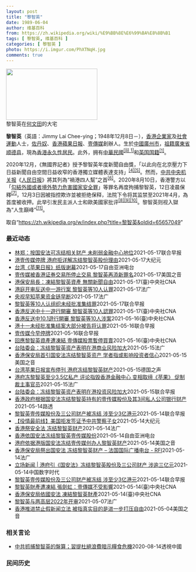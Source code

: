 ```yaml
---
layout: post
title: "黎智英"
date: 1989-06-04
author: 维基百科
from: https://zh.wikipedia.org/wiki/%E9%BB%8E%E6%99%BA%E8%8B%B1
tags: [ 黎智英, 维基百科 ]
categories: [ 黎智英 ]
photo: https://i.imgur.com/PhXTNqH.jpg
comments: true
---
```

<div class="mw-parser-output"><div id="noteTA-3146cf78" class="noteTA"><div class="noteTA-group"><div data-noteta-group-source="module" data-noteta-group="IT"></div></div><div class="noteTA-local"><div data-noteta-code="zh:巧克力; zh-tw:巧克力; zh-hk:朱古力; zh-cn:巧克力;"></div><div data-noteta-code="zh-tw:黑道; zh-hk:黑社會; zh-cn:黑社会;"></div><div data-noteta-code="zh-tw:飯店; zh-hk:酒店; zh-cn:饭店;"></div><div data-noteta-code="zh-tw:伍佛維茲; zh-hk:沃夫維茲 ;zh-cn:沃尔福威茨;"></div></div></div>

<div class="thumb tright"><div class="thumbinner" style="width:252px;"><a href="/wiki/File:Jimmy_Lai_Chee-ying_home_in_Ho_Man_Tin_20200418.png" class="image"><img alt="" src="//upload.wikimedia.org/wikipedia/commons/thumb/9/9f/Jimmy_Lai_Chee-ying_home_in_Ho_Man_Tin_20200418.png/250px-Jimmy_Lai_Chee-ying_home_in_Ho_Man_Tin_20200418.png" decoding="async" width="250" height="140" class="thumbimage" srcset="//upload.wikimedia.org/wikipedia/commons/thumb/9/9f/Jimmy_Lai_Chee-ying_home_in_Ho_Man_Tin_20200418.png/375px-Jimmy_Lai_Chee-ying_home_in_Ho_Man_Tin_20200418.png 1.5x, //upload.wikimedia.org/wikipedia/commons/thumb/9/9f/Jimmy_Lai_Chee-ying_home_in_Ho_Man_Tin_20200418.png/500px-Jimmy_Lai_Chee-ying_home_in_Ho_Man_Tin_20200418.png 2x" data-file-width="861" data-file-height="481"></a>  <div class="thumbcaption"><div class="magnify"><a href="/wiki/File:Jimmy_Lai_Chee-ying_home_in_Ho_Man_Tin_20200418.png" class="internal" title="放大"></a></div>黎智英在<a href="/wiki/%E4%BD%95%E6%96%87%E7%94%B0" title="何文田">何文田</a>的大宅</div></div></div>
<p><b>黎智英</b>（英語：<span lang="en">Jimmy Lai Chee-ying</span>；1948年12月8日<span class="useeditintro" title="Template:BLP editintro">－</span>），<a href="/wiki/%E9%A6%99%E6%B8%AF" title="香港">香港</a><a href="/wiki/%E4%BC%81%E4%B8%9A%E5%AE%B6" title="企业家">企業家</a>及<a href="/wiki/%E7%A4%BE%E6%9C%83%E9%81%8B%E5%8B%95" title="社會運動">社會運動</a>人士，<a href="/wiki/%E4%BD%90%E4%B8%B9%E5%A5%B4" title="佐丹奴">佐丹奴</a>、<a href="/wiki/%E8%98%8B%E6%9E%9C%E6%97%A5%E5%A0%B1_(%E9%A6%99%E6%B8%AF)" title="蘋果日報 (香港)">香港蘋果日報</a>、<a href="/wiki/%E5%A3%B9%E5%82%B3%E5%AA%92" title="壹傳媒">壹傳媒</a>創辦人。生於<a href="/wiki/%E4%B8%AD%E8%8F%AF%E6%B0%91%E5%9C%8B_(%E5%A4%A7%E9%99%B8%E6%99%82%E6%9C%9F)" class="mw-redirect" title="中華民國 (大陸時期)">中國</a><a href="/wiki/%E5%BB%A3%E5%B7%9E%E5%B8%82_(%E4%B8%AD%E8%8F%AF%E6%B0%91%E5%9C%8B)" title="廣州市 (中華民國)">廣州市</a>，<a href="/wiki/%E7%A5%96%E7%B1%8D" title="祖籍">祖籍</a><a href="/wiki/%E5%BB%A3%E6%9D%B1%E7%9C%81_(%E4%B8%AD%E8%8F%AF%E6%B0%91%E5%9C%8B)" title="廣東省 (中華民國)">廣東省</a><a href="/wiki/%E9%A1%BA%E5%BE%B7%E5%8E%BF" title="顺德县">顺德县</a>，現為<a href="/wiki/%E9%A6%99%E6%B8%AF%E5%B1%85%E6%B0%91#永久性居民" title="香港居民">香港永久性居民</a>。此外，拥有<a href="/wiki/%E4%B8%AD%E8%8F%AF%E6%B0%91%E5%9C%8B%E5%9C%8B%E6%B0%91#陆港澳居民" title="中華民國國民">中華民國</a><span id="noteTag-cite_ref-sup"><sup id="cite_ref-bb1_1-1" class="reference"><a href="#cite_note-bb1-1">[註 1]</a></sup></span>和<a href="/wiki/%E8%8B%B1%E5%9C%8B%E5%9C%8B%E7%B1%8D" class="mw-redirect" title="英國國籍">英国国籍</a><sup id="cite_ref-a1_2-2" class="reference"><a href="#cite_note-a1-2">[1]</a></sup>。
</p><p>2020年12月，《無國界記者》授予黎智英年度新聞自由獎，「以此向在北京壓力下日益新聞自由空間日益收窄的香港獨立媒體表達支持」<sup id="cite_ref-6" class="reference"><a href="#cite_note-6">[4]</a></sup><sup id="cite_ref-7" class="reference"><a href="#cite_note-7">[5]</a></sup>。然而，<a href="/wiki/%E4%B8%AD%E5%85%B1%E4%B8%AD%E5%A4%AE%E6%9C%BA%E5%85%B3%E6%8A%A5" title="中共中央机关报">中共中央机关报</a>《<a href="/wiki/%E4%BA%BA%E6%B0%91%E6%97%A5%E6%8A%A5" title="人民日报">人民日报</a>》將其列為“禍港四人幫”之首<sup id="cite_ref-王平2019_8-0" class="reference"><a href="#cite_note-王平2019-8">[6]</a></sup>。2020年8月10日，香港警方以「<a href="/wiki/%E4%B8%AD%E8%8F%AF%E4%BA%BA%E6%B0%91%E5%85%B1%E5%92%8C%E5%9C%8B%E9%A6%99%E6%B8%AF%E7%89%B9%E5%88%A5%E8%A1%8C%E6%94%BF%E5%8D%80%E7%B6%AD%E8%AD%B7%E5%9C%8B%E5%AE%B6%E5%AE%89%E5%85%A8%E6%B3%95" title="中華人民共和國香港特別行政區維護國家安全法">勾結外國或者境外勢力危害國家安全罪</a>」等罪名再度拘捕黎智英，12日凌晨保釋<sup id="cite_ref-auto_9-0" class="reference"><a href="#cite_note-auto-9">[7]</a></sup>，12月3日因被指控欺诈並被拒绝保释，法院下令将其监禁至2021年4月，為首度被收押。此举引发民主派人士和歐美國家批评<sup id="cite_ref-10" class="reference"><a href="#cite_note-10">[8]</a></sup><sup id="cite_ref-11" class="reference"><a href="#cite_note-11">[9]</a></sup><sup id="cite_ref-over100_12-0" class="reference"><a href="#cite_note-over100-12">[10]</a></sup>。黎智英则视入獄為“人生巔峰”<sup id="cite_ref-13" class="reference"><a href="#cite_note-13">[11]</a></sup>。
</p>
</div><noscript><img src="//zh.wikipedia.org/wiki/Special:CentralAutoLogin/start?type=1x1" alt="" title="" width="1" height="1" style="border: none; position: absolute;"></noscript>
<div class="printfooter">取自“<a dir="ltr" href="https://zh.wikipedia.org/w/index.php?title=黎智英&amp;oldid=65657049">https://zh.wikipedia.org/w/index.php?title=黎智英&amp;oldid=65657049</a>”</div><div id="recent-news"><h3>最近动态</h3><ul><li><a href="https://nodebe4.github.io/waimei/2021-05-17/%E6%9E%97%E9%83%91-%E6%8C%89%E5%9B%BD%E5%AE%89%E6%B3%95%E5%8F%AF%E5%86%BB%E7%BB%93%E7%9B%B8%E5%85%B3%E8%B4%A2%E4%BA%A7-%E6%9C%AA%E5%89%8A%E5%BC%B1%E9%87%91%E8%9E%8D%E4%B8%AD%E5%BF%83%E5%9C%B0%E4%BD%8D" title="林郑：按国安法可冻结相关财产 未削弱金融中心地位—— 香港特首林郑月娥出席行政会议前，被问到有关当局上周五根据《香港国安法》冻结壹传媒创办人黎智英持有的壹传媒有限公司股份，以及黎智英拥有的三家公...">林郑：按国安法可冻结相关财产 未削弱金融中心地位</a><time>2021-05-17</time><a class="tag">联合早报</a></li>
<li><a href="https://nodebe4.github.io/waimei/2021-05-17/%E6%B8%AF%E5%A3%B9%E4%BC%A0%E5%AA%92%E5%81%9C%E7%89%8C-%E6%B8%AF%E5%BA%9C%E6%8B%92%E8%AF%A6%E8%A7%A3%E5%86%BB%E7%BB%93%E9%BB%8E%E6%99%BA%E8%8B%B1%E8%82%A1%E4%BB%BD%E7%90%86%E7%94%B1" title="港壹传媒停牌 港府拒详解冻结黎智英股份理由—— 【大纪元2021年05月18日讯】（大纪元记者张玉洁综合报导）香港壹传媒周一（5月17日）早上9时宣布停牌。上周五香港政府宣称冻结黎智英持有的壹传...">港壹传媒停牌 港府拒详解冻结黎智英股份理由</a><time>2021-05-17</time><a class="tag">大纪元</a></li>
<li><a href="https://nodebe4.github.io/waimei/2021-05-17/%E5%8F%B0%E6%B9%BE-%E8%8B%B9%E6%9E%9C%E6%97%A5%E6%8A%A5-%E7%BA%B8%E7%89%88%E8%B0%A2%E5%B9%95" title="台湾《苹果日报》纸版谢幕—— 一直支持香港民主自由的黎智英创办的壹传媒旗下的《苹果日报》台湾版17日在台湾发行最后一天的纸质报纸，从此走入历史。台湾《苹果日报》在给读者的一封信中指出，在新闻战场...">台湾《苹果日报》纸版谢幕</a><time>2021-05-17</time><a class="tag">自由亚洲电台</a></li>
<li><a href="https://nodebe4.github.io/waimei/2021-05-17/%E5%A3%B9%E4%BC%A0%E5%AA%92%E8%A2%AB%E9%A6%99%E6%B8%AF%E8%AF%81%E5%88%B8%E4%BA%A4%E6%98%93%E6%89%80%E5%81%9C%E6%AD%A2%E4%BA%A4%E6%98%93-%E9%BB%8E%E6%99%BA%E8%8B%B1%E5%86%8D%E6%B7%BB%E6%96%B0%E7%BD%AA%E5%90%8D" title="壹传媒被香港证券交易所停止交易 黎智英再添新罪名—— Mon, 17 May 2021 10:03:49 GMT 香港报摊上的苹果日报（路透社2021年5月17日） 香港苹果日报的母公司壹传媒星...">壹传媒被香港证券交易所停止交易 黎智英再添新罪名</a><time>2021-05-17</time><a class="tag">美国之音</a></li>
<li><a href="https://nodebe4.github.io/waimei/2021-05-17/%E6%B8%AF%E4%BF%9D%E5%AE%89%E5%B1%80%E9%95%B7-%E5%87%8D%E7%B5%90%E9%BB%8E%E6%99%BA%E8%8B%B1%E8%B3%87%E7%94%A2-%E7%84%A1%E9%97%9C%E6%96%B0%E8%81%9E%E8%87%AA%E7%94%B1" title="港保安局長：凍結黎智英資產 無關新聞自由—— （中央社記者張謙香港17日電）香港保安局長李家超今天聲稱，當局凍結壹傳媒集團創辦人黎智英的資產，是依據「港區國安法」執法，有法可依，事件無關新聞自由...">港保安局長：凍結黎智英資產 無關新聞自由</a><time>2021-05-17</time><a class="tag">(臺)中央社CNA</a></li>
<li><a href="https://nodebe4.github.io/waimei/2021-05-17/%E6%B8%AF%E5%BA%AD%E5%BC%80%E5%AE%A1%E5%8F%8D%E9%80%81%E4%B8%AD%E4%B8%80%E6%B8%B8%E8%A1%8C%E6%A1%88-%E9%BB%8E%E6%99%BA%E8%8B%B1%E7%AD%8910%E4%BA%BA%E8%AE%A4%E7%BD%AA" title="港庭开审反送中一游行案 黎智英等10人认罪—— 17/05/2021 - 10:24 据中央社今天报道称，香港反送中十一游行案开审，黎智英等10人认罪。 香港壹传媒集团创办人黎智英等10人今天在...">港庭开审反送中一游行案 黎智英等10人认罪</a><time>2021-05-17</time><a class="tag">法广</a></li>
<li><a href="https://nodebe4.github.io/waimei/2021-05-17/%E5%A4%AE%E8%A7%86%E6%97%A9%E7%9F%A5%E8%8B%B9%E6%9E%9C%E8%B5%84%E9%87%91%E9%93%BE%E6%97%A9%E6%96%AD" title="央视早知苹果资金链早断—— 17/05/2021 - 10:14 台湾陆委会回覆路透社查询时直指，黎智英资产被冻结一事，凸显港版国安法对港人财产构成的威胁，认为这犹如向国际社会宣布，香港的营商风...">央视早知苹果资金链早断</a><time>2021-05-17</time><a class="tag">法广</a></li>
<li><a href="https://nodebe4.github.io/waimei/2021-05-17/%E9%BB%8E%E6%99%BA%E8%8B%B1%E7%AD%8910%E4%BA%BA%E8%AE%A4%E7%BB%84%E7%BB%87%E6%9C%AA%E7%BB%8F%E6%89%B9%E5%87%86%E9%9B%86%E7%BB%93%E7%BD%AA" title="黎智英等10人认组织未经批准集结罪—— 香港大批反修例抗争者2019年10月1日响应号召游行，壹传媒集团创办人黎智英等10人其后被捕及起诉，案件今早在区域法院开审，黎智英等10人均承认组织未经批...">黎智英等10人认组织未经批准集结罪</a><time>2021-05-17</time><a class="tag">联合早报</a></li>
<li><a href="https://nodebe4.github.io/waimei/2021-05-17/%E9%A6%99%E6%B8%AF%E5%8F%8D%E9%80%81%E4%B8%AD%E5%8D%81%E4%B8%80%E9%81%8A%E8%A1%8C%E9%96%8B%E5%AF%A9-%E9%BB%8E%E6%99%BA%E8%8B%B1%E7%AD%8910%E4%BA%BA%E8%AA%8D%E7%BD%AA" title="香港反送中十一遊行開審 黎智英等10人認罪—— 香港壹傳媒集團創辦人黎智英（圖）等10人17日在法庭承認未經批准集結罪。（中央社檔案照片） （中央社記者張謙香港17日電）香港壹傳媒集團創辦人黎智...">香港反送中十一遊行開審 黎智英等10人認罪</a><time>2021-05-17</time><a class="tag">(臺)中央社CNA</a></li>
<li><a href="https://nodebe4.github.io/waimei/2021-05-16/%E9%A6%99%E6%B8%AF%E5%8F%8D%E9%80%81%E4%B8%AD10.1%E9%81%8A%E8%A1%8C%E9%96%8B%E5%AF%A9-%E9%BB%8E%E6%99%BA%E8%8B%B1%E7%AD%8910%E4%BA%BA%E6%B6%89%E6%A1%88" title="香港反送中10.1遊行開審 黎智英等10人涉案—— （中央社記者張謙香港17日電）香港大批「反送中」運動示威者前年10月1日響應號召遊行，壹傳媒集團創辦人黎智英等10人其後被捕及起訴，案件今天在...">香港反送中10.1遊行開審  黎智英等10人涉案</a><time>2021-05-16</time><a class="tag">(臺)中央社CNA</a></li>
<li><a href="https://nodebe4.github.io/waimei/2021-05-16/%E6%B8%AF%E5%8D%81%E4%B8%80%E6%9C%AA%E7%BB%8F%E6%89%B9%E5%87%86%E9%9B%86%E7%BB%93%E6%A1%88%E5%A4%A7%E9%83%A8%E5%88%86%E8%A2%AB%E5%91%8A%E5%B0%86%E8%AE%A4%E7%BD%AA" title="港十一未经批准集结案大部分被告将认罪—— 香港法院今天（17日）将开庭审理壹传媒创办人黎智英等10人被控在前年10月1日组织及参与未经批准集结的案件，审讯预计将长达10天。一些被告披露，大部分被...">港十一未经批准集结案大部分被告将认罪</a><time>2021-05-16</time><a class="tag">联合早报</a></li>
<li><a href="https://nodebe4.github.io/waimei/2021-05-16/%E5%A3%B9%E4%BC%A0%E5%AA%92%E4%BB%8A%E6%97%A9%E5%81%9C%E7%89%8C" title="壹传媒今早停牌—— 壹传媒大楼。公司今天在港交所停牌。（中新社） 香港壹传媒将于今日（17日）上午9时正起短暂停止在香港交易所的股份买卖，以待发出公布，有关保安局冻结控股股东黎智英持有资产及壹传...">壹传媒今早停牌</a><time>2021-05-16</time><a class="tag">联合早报</a></li>
<li><a href="https://nodebe4.github.io/waimei/2021-05-16/%E5%9B%9E%E6%87%89%E9%BB%8E%E6%99%BA%E8%8B%B1%E8%B3%87%E7%94%A2%E9%81%AD%E5%87%8D%E7%B5%90-%E5%A3%B9%E5%82%B3%E5%AA%92%E8%82%A1%E7%A5%A8%E6%9A%AB%E5%81%9C%E8%B2%B7%E8%B3%A3" title="回應黎智英資產遭凍結 壹傳媒股票暫停買賣—— （中央社記者張謙香港17日電）香港壹傳媒集團的股票今早暫停在香港交易所買賣，以待發出關於集團創辦人黎智英資產遭保安局凍結的聲明。 在港交所開盤前，壹...">回應黎智英資產遭凍結 壹傳媒股票暫停買賣</a><time>2021-05-16</time><a class="tag">(臺)中央社CNA</a></li>
<li><a href="https://nodebe4.github.io/waimei/2021-05-15/%E5%8F%B0%E9%99%86%E5%A7%94%E4%BC%9A-%E5%86%BB%E7%BB%93%E9%BB%8E%E6%99%BA%E8%8B%B1%E8%B5%84%E4%BA%A7%E8%A1%A8%E6%98%8E%E5%9C%A8%E6%B8%AF%E5%95%86%E4%B8%9A%E9%A3%8E%E9%99%A9%E5%8A%A0%E5%A4%A7" title="台陆委会：冻结黎智英资产表明在港商业风险加大—— 16/05/2021 - 00:31 据法新社报导，台陆委会在一份声明中表示，没收资产突显了香港国安法对香港人民财产构成的威胁，“这相当于向国际...">台陆委会：冻结黎智英资产表明在港商业风险加大</a><time>2021-05-15</time><a class="tag">法广</a></li>
<li><a href="https://nodebe4.github.io/waimei/2021-05-15/%E9%A6%99%E6%B8%AF%E4%BF%9D%E5%AE%89%E5%B1%80%E9%A6%96%E5%BC%95%E5%9B%BD%E5%AE%89%E6%B3%95%E5%86%BB%E7%BB%93%E9%BB%8E%E6%99%BA%E8%8B%B1%E8%B5%84%E4%BA%A7-%E5%AD%A6%E8%80%85%E6%8C%87%E6%88%96%E5%BD%B1%E5%93%8D%E6%8A%95%E8%B5%84%E8%80%85%E4%BF%A1%E5%BF%83" title="香港保安局首引国安法冻结黎智英资产 学者指或影响投资者信心—— Sat, 15 May 2021 17:51:35 GMT 香港多份主要报章5月15日以头版头条大篇幅报道，保安局首次引用国安法冻...">香港保安局首引国安法冻结黎智英资产 学者指或影响投资者信心</a><time>2021-05-15</time><a class="tag">美国之音</a></li>
<li><a href="https://nodebe4.github.io/waimei/2021-05-15/%E5%8F%B0%E6%B9%BE%E8%8B%B9%E6%9E%9C%E6%97%A5%E6%8A%A5%E5%AE%A3%E5%B8%83%E5%81%9C%E5%88%8A-%E6%B8%AF%E5%BA%9C%E5%86%BB%E7%BB%93%E9%BB%8E%E6%99%BA%E8%8B%B1%E8%B4%A2%E4%BA%A7" title="台湾苹果日报宣布停刊 &nbsp;港府冻结黎智英财产—— 2021-05-15T14:07:15.294Z 《台湾苹果日报》隶属于黎智英创办的壹传媒（资料图片） （德国之声中文网）《台湾苹果日报》周五（5...">台湾苹果日报宣布停刊  港府冻结黎智英财产</a><time>2021-05-15</time><a class="tag">德国之声</a></li>
<li><a href="https://nodebe4.github.io/waimei/2021-05-15/%E6%B8%AF%E5%BA%9C%E5%86%BB%E9%BB%8E%E6%99%BA%E8%8B%B1%E8%87%B3%E5%B0%913.5%E4%BA%BF%E7%A7%81%E4%BA%A7-%E8%AF%84%E8%AE%BA%E6%8C%87%E6%AF%81%E9%A6%99%E6%B8%AF%E9%87%91%E8%9E%8D%E4%B8%AD%E5%BF%83-%E5%8F%98%E7%9B%B8%E5%8F%96%E7%BC%94-%E8%8B%B9%E6%9E%9C-%E4%BF%83%E5%88%B6%E8%A3%81%E4%B8%BB%E4%BA%8B%E5%AE%98%E5%91%98" title="港府冻黎智英至少3.5亿私产 评论指毁香港金融中心 变相取缔《苹果》 促制裁主事官员—— 15/05/2021 - 11:46 英国早在2月已修订香港营商指引，因应国安法的实施和港府行动，首次删...">港府冻黎智英至少3.5亿私产 评论指毁香港金融中心 变相取缔《苹果》 促制裁主事官员</a><time>2021-05-15</time><a class="tag">法广</a></li>
<li><a href="https://nodebe4.github.io/waimei/2021-05-15/%E5%8F%B0%E9%99%86%E5%A7%94%E4%BC%9A-%E5%86%BB%E7%BB%93%E9%BB%8E%E6%99%BA%E8%8B%B1%E8%B5%84%E4%BA%A7%E8%A1%A8%E6%98%8E%E5%9C%A8%E6%B8%AF%E6%8A%95%E8%B5%84%E9%A3%8E%E9%99%A9%E5%8A%A0%E5%A4%A7" title="台陆委会：冻结黎智英资产表明在港投资风险加大—— 台湾陆委会今天称，香港冻结壹传媒集团创办人、身在狱中的黎智英名下资产的决定，向国际社会表明，在这个被中国大陆控制的城市做生意变得越来越危险。 根...">台陆委会：冻结黎智英资产表明在港投资风险加大</a><time>2021-05-15</time><a class="tag">联合早报</a></li>
<li><a href="https://nodebe4.github.io/waimei/2021-05-14/%E9%A6%99%E6%B8%AF%E6%94%BF%E5%BA%9C%E6%A0%B9%E6%8D%AE%E5%9B%BD%E5%AE%89%E6%B3%95%E5%86%BB%E7%BB%93%E9%BB%8E%E6%99%BA%E8%8B%B1%E6%8C%81%E6%9C%89%E7%9A%84%E5%A3%B9%E4%BC%A0%E5%AA%92%E8%82%A1%E4%BB%BD%E5%8F%8A%E5%85%B63%E9%97%B4%E7%A7%81%E4%BA%BA%E5%85%AC%E5%8F%B8%E9%93%B6%E8%A1%8C%E8%B4%A2%E4%BA%A7" title="香港政府根据国安法冻结黎智英持有的壹传媒股份及其3间私人公司银行财产—— 2021-05-15T02:19:33Z 路透香港5月14日 - 香港保安局周五晚间发布新闻稿称，冻结正被起诉涉嫌违反国...">香港政府根据国安法冻结黎智英持有的壹传媒股份及其3间私人公司银行财产</a><time>2021-05-14</time><a class="tag">路透</a></li>
<li><a href="https://nodebe4.github.io/waimei/2021-05-14/%E9%BB%8E%E6%99%BA%E8%8B%B1%E5%A3%B9%E4%BC%A0%E5%AA%92%E8%82%A1%E4%BB%BD%E5%8F%8A%E4%B8%89%E5%85%AC%E5%8F%B8%E8%B4%A2%E4%BA%A7%E8%A2%AB%E5%86%BB%E7%BB%93-%E6%B6%89%E8%87%B3%E5%B0%913%E4%BA%BF%E6%B8%AF%E5%85%83" title="黎智英壹传媒股份及三公司财产被冻结 涉至少3亿港元—— 4月16日，壹传媒创办人黎智英涉及的两起非法集结案在香港西九龙法院判刑，合共被判监禁14个月。（中新社） 香港保安局今晚（14日）引《香港...">黎智英壹传媒股份及三公司财产被冻结 涉至少3亿港元</a><time>2021-05-14</time><a class="tag">联合早报</a></li>
<li><a href="https://nodebe4.github.io/waimei/2021-05-14/%E5%BD%B9%E6%83%85%E6%9C%80%E5%89%8D%E7%BA%BF-%E7%BE%8E%E5%9B%BD%E6%8B%92%E5%8F%91%E7%AD%BE%E8%AF%81%E4%BA%88%E4%B8%AD%E5%85%B1%E8%AD%A6%E5%AF%9F%E5%AD%90%E5%A5%B3" title="【役情最前线】美国拒发签证予中共警察子女—— 【大纪元2021年05月15日讯】（大纪元香港新闻中心报导）香港保安局冻结黎智英持有壹传媒股份，壹传媒指运作不受影响；美国停发中共公安国安人员子女签...">【役情最前线】美国拒发签证予中共警察子女</a><time>2021-05-14</time><a class="tag">大纪元</a></li>
<li><a href="https://nodebe4.github.io/waimei/2021-05-14/%E9%A6%99%E6%B8%AF%E7%A5%AD%E5%AE%89%E5%85%A8%E6%B3%95-%E5%86%BB%E7%BB%93%E9%BB%8E%E6%99%BA%E8%8B%B1%E8%B4%A2%E4%BA%A7" title="香港祭安全法 冻结黎智英财产—— 15/05/2021 - 00:56 根据北京去年六月强加于香港的『港版国安法』而于香港设立的保安局星期五下令，冻结黎智英壹传媒集团股份及个人资产。 自学成才、...">香港祭安全法 冻结黎智英财产</a><time>2021-05-14</time><a class="tag">法广</a></li>
<li><a href="https://nodebe4.github.io/waimei/2021-05-14/%E9%A6%99%E6%B8%AF%E4%BE%9D%E5%9B%BD%E5%AE%89%E6%B3%95%E5%86%BB%E7%BB%93%E9%BB%8E%E6%99%BA%E8%8B%B1%E5%A3%B9%E4%BC%A0%E5%AA%92%E8%82%A1%E4%BB%BD" title="香港依国安法冻结黎智英壹传媒股份—— 香港保安局5月14日宣布依据国安法，冻结壹传媒创办人黎智英持有的股份以及他名下三家公司在香港本地银行的财产。这是香港政府首次使用国安法冻结市民的财产。不过壹...">香港依国安法冻结黎智英壹传媒股份</a><time>2021-05-14</time><a class="tag">自由亚洲电台</a></li>
<li><a href="https://nodebe4.github.io/waimei/2021-05-14/%E6%B8%AF%E5%BA%9C%E4%BE%9D%E6%8D%AE%E6%B8%AF%E7%89%88%E5%9B%BD%E5%AE%89%E6%B3%95%E5%86%BB%E7%BB%93%E5%A3%B9%E4%BC%A0%E5%AA%92%E5%88%9B%E5%8A%9E%E4%BA%BA%E9%BB%8E%E6%99%BA%E8%8B%B1%E8%B4%A2%E4%BA%A7" title="港府依据港版国安法冻结壹传媒创办人黎智英财产—— Fri, 14 May 2021 17:19:41 GMT 资料照：香港壹传媒创始人黎智英抵达西九龙警局。（2020年10月15日） 香港政府保...">港府依据港版国安法冻结壹传媒创办人黎智英财产</a><time>2021-05-14</time><a class="tag">美国之音</a></li>
<li><a href="https://nodebe4.github.io/waimei/2021-05-14/%E9%A6%99%E6%B8%AF%E4%BF%9D%E5%AE%89%E5%B1%80%E7%A5%AD%E5%87%BA%E5%9B%BD%E5%AE%89%E6%B3%95-%E5%86%BB%E7%BB%93%E9%BB%8E%E6%99%BA%E8%8B%B1%E8%B4%A2%E4%BA%A7-%E6%B3%95%E5%9B%BD%E5%9B%BD%E9%99%85%E5%B9%BF%E6%92%AD%E7%94%B5%E5%8F%B0-RFI" title="香港保安局祭出国安法 冻结黎智英财产 – 法国国际广播电台 - RFI—— 14/05/2021 - 17:02 （法新社香港14日电） 香港当局今天宣布，由于壹传媒集团创办人黎智英违反香港国家...">香港保安局祭出国安法 冻结黎智英财产 – 法国国际广播电台 - RFI</a><time>2021-05-14</time><a class="tag">法广</a></li>
<li><a href="https://nodebe4.github.io/waimei/2021-05-14/%E7%AB%8B%E5%9C%BA%E6%96%B0%E9%97%BB-%E6%B8%AF%E5%BA%9C%E5%BC%95-%E5%9B%BD%E5%AE%89%E6%B3%95-%E5%86%BB%E7%BB%93%E9%BB%8E%E6%99%BA%E8%8B%B1%E8%82%A1%E4%BB%BD%E5%8F%8A%E4%B8%89%E5%85%AC%E5%8F%B8%E8%B4%A2%E4%BA%A7-%E6%B6%89%E9%80%BE%E4%B8%89%E4%BA%BF%E5%85%83" title="立场新闻 | 港府引《国安法》冻结黎智英股份及三公司财产 涉逾三亿元—— 壹传媒创办人黎智英被指控欺诈及违反《港区国安法》正被还押。保安局今日（14日）宣布，根据《港区国安法》第 43 条《实施...">立场新闻 | 港府引《国安法》冻结黎智英股份及三公司财产 涉逾三亿元</a><time>2021-05-14</time><a class="tag">中国数字时代</a></li>
<li><a href="https://nodebe4.github.io/waimei/2021-05-14/%E9%BB%8E%E6%99%BA%E8%8B%B1%E5%A3%B9%E4%BC%A0%E5%AA%92%E8%82%A1%E4%BB%BD%E5%8F%8A%E4%B8%89%E5%85%AC%E5%8F%B8%E8%B4%A2%E4%BA%A7%E8%A2%AB%E5%86%BB%E7%BB%93-%E6%B6%89%E8%87%B3%E5%B0%913%E4%BA%BF%E6%B8%AF%E5%85%83" title="黎智英壹传媒股份及三公司财产被冻结 涉至少3亿港元—— 4月16日，壹传媒创办人黎智英涉及的两起非法集结案在香港西九龙法院判刑，合共被判监禁14个月。（中新社） 香港保安局今晚（14日）引《香港...">黎智英壹传媒股份及三公司财产被冻结 涉至少3亿港元</a><time>2021-05-14</time><a class="tag">联合早报</a></li>
<li><a href="https://nodebe4.github.io/waimei/2021-05-14/%E9%BB%8E%E6%99%BA%E8%8B%B1%E8%B2%A1%E7%94%A2%E9%81%AD%E5%87%8D%E7%B5%90-%E5%BC%B5%E5%8A%8D%E8%99%B9-%E5%A3%B9%E5%82%B3%E5%AA%92%E4%B8%8D%E5%8F%97%E5%BD%B1%E9%9F%BF" title="黎智英財產遭凍結 張劍虹：壹傳媒不受影響—— （中央社記者張謙香港14日電）香港壹傳媒集團行政總裁張劍虹今晚表示，集團創辦人黎智英的財產遭當局凍結，但事件與集團戶口完全無關，集團運作不受影響。 ...">黎智英財產遭凍結 張劍虹：壹傳媒不受影響</a><time>2021-05-14</time><a class="tag">(臺)中央社CNA</a></li>
<li><a href="https://nodebe4.github.io/waimei/2021-05-14/%E9%A6%99%E6%B8%AF%E4%BF%9D%E5%AE%89%E5%B1%80%E4%BE%9D%E5%9C%8B%E5%AE%89%E6%B3%95-%E5%87%8D%E7%B5%90%E9%BB%8E%E6%99%BA%E8%8B%B1%E8%B2%A1%E7%94%A2" title="香港保安局依國安法 凍結黎智英財產—— （中央社台北14日電）港媒報導，香港保安局局長李家超今天依港區國安法規定，凍結壹傳媒集團創辦人黎智英持有的壹傳媒7成股份，以及其擁有的3間公司於本地銀行帳...">香港保安局依國安法 凍結黎智英財產</a><time>2021-05-14</time><a class="tag">(臺)中央社CNA</a></li>
<li><a href="https://nodebe4.github.io/waimei/2021-05-07/%E9%BB%8E%E6%99%BA%E8%8B%B1%E4%B8%8E%E4%B8%A4%E9%AB%98%E5%B1%822022%E5%B9%B4%E5%BC%80%E5%AE%A1" title="黎智英与两高层2022年开审—— 07/05/2021 - 09:35 身为指定法官一员的陈广池透露，控方昨（5 日）去信法庭，申请将本案交由国安法指定法官审理。控方表示，本案由国安处调查，黎智...">黎智英与两高层2022年开审</a><time>2021-05-07</time><a class="tag">法广</a></li>
<li><a href="https://nodebe4.github.io/waimei/2021-05-04/%E9%A6%99%E6%B8%AF%E6%8E%A8%E8%BF%9B%E7%A6%81%E6%AD%A2%E5%81%87%E6%96%B0%E9%97%BB%E7%AB%8B%E6%B3%95-%E8%A2%AB%E6%8C%87%E7%9C%9F%E5%AE%9E%E7%9B%AE%E7%9A%84%E6%98%AF%E8%BF%9B%E4%B8%80%E6%AD%A5%E6%89%93%E5%8E%8B%E8%87%AA%E7%94%B1" title="香港推进禁止假新闻立法 被指真实目的是进一步打压自由—— Tue, 04 May 2021 05:06:24 GMT 香港民众在报摊前排队购买苹果日报表达对黎智英的支持（美联社2020年8月11...">香港推进禁止假新闻立法 被指真实目的是进一步打压自由</a><time>2021-05-04</time><a class="tag">美国之音</a></li>
</ul></div><div id="open-opinion"><h3>相关言论</h3><ul><li><a href="https://nodebe4.github.io/opinion/2020-08-14/%E4%B8%AD%E5%85%B1%E6%8A%93%E6%8D%95%E9%BB%8E%E6%99%BA%E8%8B%B1%E7%9A%84%E7%9B%A4%E7%AE%97-%E7%BF%92%E6%8F%90%E6%9D%9C%E7%B5%95%E6%B5%AA%E8%B2%BB%E6%9A%97%E7%A4%BA%E7%B3%A7%E9%A3%9F%E5%8D%B1%E6%A9%9F/" title="透視中國">中共抓捕黎智英的盤算；習提杜絕浪費暗示糧食危機</a><time>2020-08-14</time><a class="tag">透視中國</a></li>
</ul></div><div id="mjls-record"><h3>民间历史</h3><ul></ul></div>
